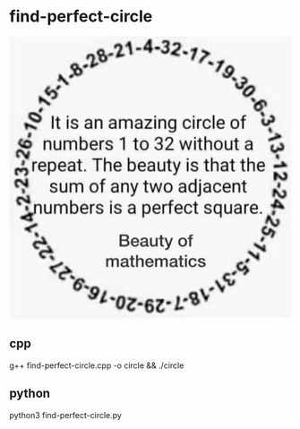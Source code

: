 # find-perfect-circle

![Perfect-circle](/assets/image.jpg)
## cpp
g++  find-perfect-circle.cpp -o circle && ./circle
## python
python3 find-perfect-circle.py
